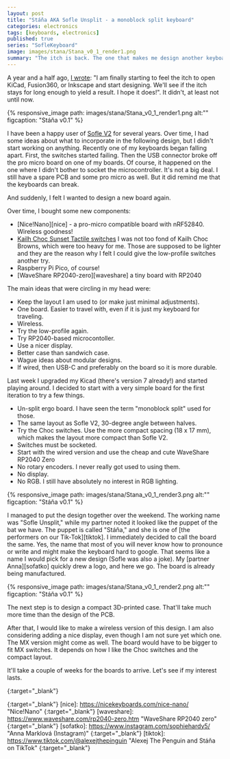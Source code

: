 ```yaml
---
layout: post
title: "Stáňa AKA Sofle Unsplit - a monoblock split keyboard"
categories: electronics
tags: [keyboards, electronics]
published: true
series: "SofleKeyboard"
image: images/stana/Stana_v0_1_render1.png
summary: "The itch is back. The one that makes me design another keyboard. Let me sum up my thoughts and plans about Stáňa keyboard."
---
```


A year and a half ago, [I wrote][soflelast]: "I am finally starting to feel the itch to open KiCad, Fusion360, or Inkscape and start designing. We'll see if the itch stays for long enough to yield a result. I hope it does!". It didn't, at least not until now. 

{% responsive_image path: images/stana/Stana_v0_1_render1.png  alt:"" figcaption: "Stáňa v0.1" %}

I have been a happy user of [Sofle V2][sofleweb] for several years. Over time, I had some ideas about what to incorporate in the following design, but I didn't start working on anything. Recently one of my keyboards began falling apart. First, the switches started failing. Then the USB connector broke off the pro micro board on one of my boards. Of course, it happened on the one where I didn't bother to socket the microcontroller. It's not a big deal. I still have a spare PCB and some pro micro as well. But it did remind me that the keyboards can break.

And suddenly, I felt I wanted to design a new board again. 

Over time, I bought some new components:

- [Nice!Nano][nice] - a pro-micro compatible board with nRF52840. Wireless goodness!
- [Kailh Choc Sunset Tactile switches][sunset] I was not too fond of Kailh Choc Browns, which were too heavy for me. Those are supposed to be lighter and they are the reason why I felt I could give the low-profile switches another try.
- Raspberry Pi Pico, of course!
- [WaveShare RP2040-zero][waveshare] a tiny board with RP2040

The main ideas that were circling in my head were:

- Keep the layout I am used to (or make just minimal adjustments).
- One board. Easier to travel with, even if it is just my keyboard for traveling.
- Wireless.
- Try the low-profile again.
- Try RP2040-based microcontoller.
- Use a nicer display.
- Better case than sandwich case.
- Wague ideas about modular designs.
- If wired, then USB-C and preferably on the board so it is more durable.

Last week I upgraded my Kicad (there's version 7 already!) and started playing around. I decided to start with a very simple board for the first iteration to try a few things.

- Un-split ergo board. I have seen the term "monoblock split" used for those.
- The same layout as Sofle V2, 30-degree angle between halves.
- Try the Choc switches. Use the more compact spacing (18 x 17 mm), which makes the layout more compact than Sofle V2. 
- Switches must be socketed.
- Start with the wired version and use the cheap and cute WaveShare RP2040 Zero
- No rotary encoders. I never really got used to using them.
- No display.
- No RGB. I still have absolutely no interest in RGB lighting.

{% responsive_image path: images/stana/Stana_v0_1_render3.png  alt:"" figcaption: "Stáňa v0.1" %}

I managed to put the design together over the weekend. The working name was "Sofle Unsplit," while my partner noted it looked like the puppet of the bat we have. The puppet is called "Stáňa," and she is one of [the performers on our Tik-Tok][tiktok]. I immediately decided to call the board the same. Yes, the name that most of you will never know how to pronounce or write and might make the keyboard hard to google. That seems like a name I would pick for a new design (Sofle was also a joke). My [partner Anna][sofatko] quickly drew a logo, and here we go. The board is already being manufactured. 

{% responsive_image path: images/stana/Stana_v0_1_render2.png  alt:"" figcaption: "Stáňa v0.1" %}

The next step is to design a compact 3D-printed case. That'll take much more time than the design of the PCB. 

After that, I would like to make a wireless version of this design. I am also considering adding a nice display, even though I am not sure yet which one. The MX version might come as well. The board would have to be bigger to fit MX switches. It depends on how I like the Choc switches and the compact layout.

It'll take a couple of weeks for the boards to arrive. Let's see if my interest lasts.


[sofleweb]: <https://josefadamcik.github.io/SofleKeyboard/> "SofleKeyboard website"
{:target="_blank"}

[soflelast]: <{{ site.baseurl }}{% post_url  2021-08-16-another_year_for_sofle %}> "Another year of Sofle keyboard"


[sunset]: <https://lowprokb.ca/products/sunset-tactile-choc-switches> "Sunset switches"
{:target="_blank"}
[nice]: <https://nicekeyboards.com/nice-nano/> "Nice!Nano"
{:target="_blank"}
[waveshare]: <https://www.waveshare.com/rp2040-zero.htm> "WaveShare RP2040 zero"
{:target="_blank"}
[sofatko]: <https://www.instagram.com/sophiehardy5/> "Anna Marklová (Instagram)"
{:target="_blank"}
[tiktok]: <https://www.tiktok.com/@alexejthepinguin> "Alexej The Penguin and Stáňa on TikTok"
{:target="_blank"}